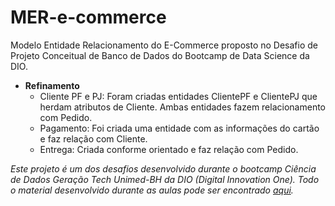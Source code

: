 # MER-e-commerce
 Modelo Entidade Relacionamento do E-Commerce proposto no Desafio de Projeto Conceitual de Banco de Dados do Bootcamp de Data Science da DIO.
 
 * **Refinamento**
     * Cliente PF e PJ: Foram criadas entidades ClientePF e ClientePJ que herdam atributos de Cliente. Ambas entidades fazem relacionamento com Pedido.
     * Pagamento: Foi criada uma entidade com as informações do cartão e faz relação com Cliente.
     * Entrega: Criada conforme orientado e faz relação com Pedido.

*Este projeto é um dos desafios desenvolvido durante o bootcamp Ciência de Dados Geração Tech Unimed-BH da DIO (Digital Innovation One). Todo o material desenvolvido durante as aulas pode ser encontrado [aqui](https://github.com/henrique-sk/Ciencia_de_Dados-DIO-Geracao_Tech_Unimed_BH).*

